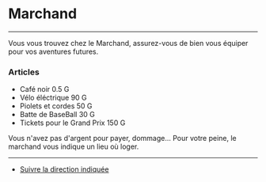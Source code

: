 # Marchand

***

Vous vous trouvez chez le Marchand, assurez-vous de bien vous équiper pour vos aventures futures.


### Articles
- Café noir 0.5 G
- Vélo éléctrique 90 G
- Piolets et cordes  50 G
- Batte de BaseBall 30 G
- Tickets pour le Grand Prix 150 G

Vous n'avez pas d'argent pour payer, dommage... Pour votre peine, le marchand vous indique un lieu où loger.

***

- [Suivre la direction indiquée](https://github.com/Yacine-Oussadi/TP_Techmed_Groupe_1_Labyrinth/blob/main/circuitdemonaco.md) 